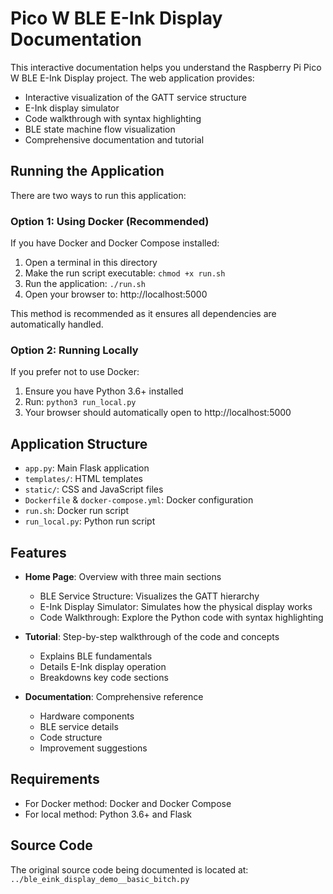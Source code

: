 # Pico W BLE E-Ink Display Documentation

This interactive documentation helps you understand the Raspberry Pi Pico W BLE E-Ink Display project. The web application provides:

- Interactive visualization of the GATT service structure
- E-Ink display simulator
- Code walkthrough with syntax highlighting
- BLE state machine flow visualization
- Comprehensive documentation and tutorial

## Running the Application

There are two ways to run this application:

### Option 1: Using Docker (Recommended)

If you have Docker and Docker Compose installed:

1. Open a terminal in this directory
2. Make the run script executable: `chmod +x run.sh`
3. Run the application: `./run.sh`
4. Open your browser to: http://localhost:5000

This method is recommended as it ensures all dependencies are automatically handled.

### Option 2: Running Locally

If you prefer not to use Docker:

1. Ensure you have Python 3.6+ installed
2. Run: `python3 run_local.py`
3. Your browser should automatically open to http://localhost:5000

## Application Structure

- `app.py`: Main Flask application
- `templates/`: HTML templates
- `static/`: CSS and JavaScript files
- `Dockerfile` & `docker-compose.yml`: Docker configuration
- `run.sh`: Docker run script
- `run_local.py`: Python run script

## Features

- **Home Page**: Overview with three main sections
  - BLE Service Structure: Visualizes the GATT hierarchy
  - E-Ink Display Simulator: Simulates how the physical display works
  - Code Walkthrough: Explore the Python code with syntax highlighting

- **Tutorial**: Step-by-step walkthrough of the code and concepts
  - Explains BLE fundamentals
  - Details E-Ink display operation
  - Breakdowns key code sections

- **Documentation**: Comprehensive reference
  - Hardware components
  - BLE service details
  - Code structure
  - Improvement suggestions

## Requirements

- For Docker method: Docker and Docker Compose
- For local method: Python 3.6+ and Flask

## Source Code

The original source code being documented is located at:
`../ble_eink_display_demo__basic_bitch.py` 